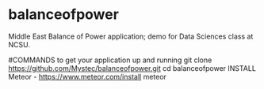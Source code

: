 # balanceofpower
Middle East Balance of Power application; demo for Data Sciences class at NCSU.


#COMMANDS to get your application up and running
git clone https://github.com/Mystec/balanceofpower.git
cd balanceofpower
INSTALL Meteor - https://www.meteor.com/install
meteor

